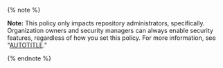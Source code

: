 {% note %}

**Note:** This policy only impacts repository administrators, specifically. Organization owners and security managers can always enable security features, regardless of how you set this policy. For more information, see "[AUTOTITLE](/organizations/managing-peoples-access-to-your-organization-with-roles/roles-in-an-organization)."

{% endnote %}